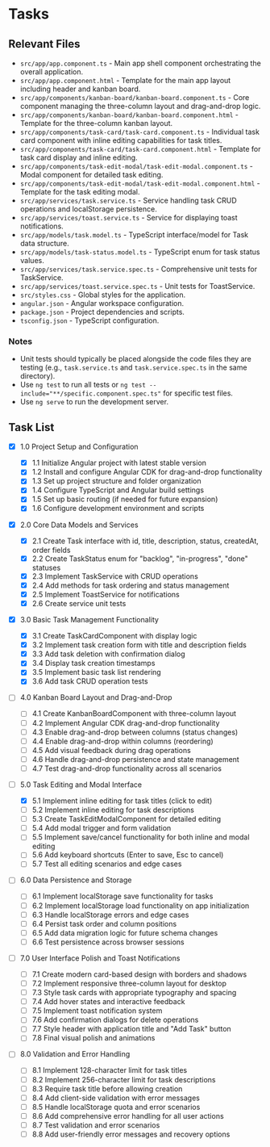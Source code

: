 # Tasks

## Relevant Files

- `src/app/app.component.ts` - Main app shell component orchestrating the overall application.
- `src/app/app.component.html` - Template for the main app layout including header and kanban board.
- `src/app/components/kanban-board/kanban-board.component.ts` - Core component managing the three-column layout and drag-and-drop logic.
- `src/app/components/kanban-board/kanban-board.component.html` - Template for the three-column kanban layout.
- `src/app/components/task-card/task-card.component.ts` - Individual task card component with inline editing capabilities for task titles.
- `src/app/components/task-card/task-card.component.html` - Template for task card display and inline editing.
- `src/app/components/task-edit-modal/task-edit-modal.component.ts` - Modal component for detailed task editing.
- `src/app/components/task-edit-modal/task-edit-modal.component.html` - Template for the task editing modal.
- `src/app/services/task.service.ts` - Service handling task CRUD operations and localStorage persistence.
- `src/app/services/toast.service.ts` - Service for displaying toast notifications.
- `src/app/models/task.model.ts` - TypeScript interface/model for Task data structure.
- `src/app/models/task-status.model.ts` - TypeScript enum for task status values.
- `src/app/services/task.service.spec.ts` - Comprehensive unit tests for TaskService.
- `src/app/services/toast.service.spec.ts` - Unit tests for ToastService.
- `src/styles.css` - Global styles for the application.
- `angular.json` - Angular workspace configuration.
- `package.json` - Project dependencies and scripts.
- `tsconfig.json` - TypeScript configuration.

### Notes

- Unit tests should typically be placed alongside the code files they are testing (e.g., `task.service.ts` and `task.service.spec.ts` in the same directory).
- Use `ng test` to run all tests or `ng test --include="**/specific.component.spec.ts"` for specific test files.
- Use `ng serve` to run the development server.

## Task List

- [x] 1.0 Project Setup and Configuration

  - [x] 1.1 Initialize Angular project with latest stable version
  - [x] 1.2 Install and configure Angular CDK for drag-and-drop functionality
  - [x] 1.3 Set up project structure and folder organization
  - [x] 1.4 Configure TypeScript and Angular build settings
  - [x] 1.5 Set up basic routing (if needed for future expansion)
  - [x] 1.6 Configure development environment and scripts

- [x] 2.0 Core Data Models and Services

  - [x] 2.1 Create Task interface with id, title, description, status, createdAt, order fields
  - [x] 2.2 Create TaskStatus enum for "backlog", "in-progress", "done" statuses
  - [x] 2.3 Implement TaskService with CRUD operations
  - [x] 2.4 Add methods for task ordering and status management
  - [x] 2.5 Implement ToastService for notifications
  - [x] 2.6 Create service unit tests

- [x] 3.0 Basic Task Management Functionality

  - [x] 3.1 Create TaskCardComponent with display logic
  - [x] 3.2 Implement task creation form with title and description fields
  - [x] 3.3 Add task deletion with confirmation dialog
  - [x] 3.4 Display task creation timestamps
  - [x] 3.5 Implement basic task list rendering
  - [x] 3.6 Add task CRUD operation tests

- [ ] 4.0 Kanban Board Layout and Drag-and-Drop

  - [ ] 4.1 Create KanbanBoardComponent with three-column layout
  - [ ] 4.2 Implement Angular CDK drag-and-drop functionality
  - [ ] 4.3 Enable drag-and-drop between columns (status changes)
  - [ ] 4.4 Enable drag-and-drop within columns (reordering)
  - [ ] 4.5 Add visual feedback during drag operations
  - [ ] 4.6 Handle drag-and-drop persistence and state management
  - [ ] 4.7 Test drag-and-drop functionality across all scenarios

- [ ] 5.0 Task Editing and Modal Interface

  - [x] 5.1 Implement inline editing for task titles (click to edit)
  - [ ] 5.2 Implement inline editing for task descriptions
  - [ ] 5.3 Create TaskEditModalComponent for detailed editing
  - [ ] 5.4 Add modal trigger and form validation
  - [ ] 5.5 Implement save/cancel functionality for both inline and modal editing
  - [ ] 5.6 Add keyboard shortcuts (Enter to save, Esc to cancel)
  - [ ] 5.7 Test all editing scenarios and edge cases

- [ ] 6.0 Data Persistence and Storage

  - [ ] 6.1 Implement localStorage save functionality for tasks
  - [ ] 6.2 Implement localStorage load functionality on app initialization
  - [ ] 6.3 Handle localStorage errors and edge cases
  - [ ] 6.4 Persist task order and column positions
  - [ ] 6.5 Add data migration logic for future schema changes
  - [ ] 6.6 Test persistence across browser sessions

- [ ] 7.0 User Interface Polish and Toast Notifications

  - [ ] 7.1 Create modern card-based design with borders and shadows
  - [ ] 7.2 Implement responsive three-column layout for desktop
  - [ ] 7.3 Style task cards with appropriate typography and spacing
  - [ ] 7.4 Add hover states and interactive feedback
  - [ ] 7.5 Implement toast notification system
  - [ ] 7.6 Add confirmation dialogs for delete operations
  - [ ] 7.7 Style header with application title and "Add Task" button
  - [ ] 7.8 Final visual polish and animations

- [ ] 8.0 Validation and Error Handling
  - [ ] 8.1 Implement 128-character limit for task titles
  - [ ] 8.2 Implement 256-character limit for task descriptions
  - [ ] 8.3 Require task title before allowing creation
  - [ ] 8.4 Add client-side validation with error messages
  - [ ] 8.5 Handle localStorage quota and error scenarios
  - [ ] 8.6 Add comprehensive error handling for all user actions
  - [ ] 8.7 Test validation and error scenarios
  - [ ] 8.8 Add user-friendly error messages and recovery options
